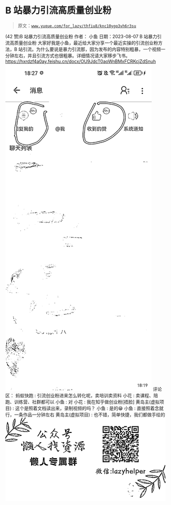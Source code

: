 # B 站暴力引流高质量创业粉

> 原文：[`www.yuque.com/for_lazy/thfiu8/knc10ygo3vh6r3su`](https://www.yuque.com/for_lazy/thfiu8/knc10ygo3vh6r3su)

<ne-h2 id="f29c8fe7" data-lake-id="f29c8fe7"><ne-heading-ext><ne-heading-anchor></ne-heading-anchor><ne-heading-fold></ne-heading-fold></ne-heading-ext><ne-heading-content><ne-text id="uf41f5eb1">(42 赞)B 站暴力引流高质量创业粉</ne-text></ne-heading-content></ne-h2> <ne-p id="ud8443a73" data-lake-id="ud8443a73"><ne-text id="u7bd96847">作者： 小鱼</ne-text></ne-p> <ne-p id="u3cd4fc2c" data-lake-id="u3cd4fc2c"><ne-text id="ua8b270a2">日期：2023-08-07</ne-text></ne-p> <ne-p id="u93deadf1" data-lake-id="u93deadf1"><ne-text id="u1d5ceccd">B 站暴力引流高质量创业粉</ne-text></ne-p> <ne-p id="ud23593b1" data-lake-id="ud23593b1"><ne-text id="u2df848f4">大家好我是小鱼，最近给大家分享一个最近实操的引流创业粉方法，B 站引流。为什么要说是暴力引流那，因为发布的内容特别粗暴，一个视频一分钟左右，并且引流方式也很粗暴。详细情况请大家移步飞书。</ne-text></ne-p> <ne-p id="ud5c9e4bd" data-lake-id="ud5c9e4bd">[<ne-text id="udc006251">https://hxrdzf4a0ay.feishu.cn/docx/OU9JdcT0aoWnBMxFCRKcjZdSnuh</ne-text>](https://hxrdzf4a0ay.feishu.cn/docx/OU9JdcT0aoWnBMxFCRKcjZdSnuh)<ne-card data-card-name="image" data-card-type="inline" id="s36M0" data-event-boundary="card">![](img/98d4658ceff68f1eab5ad263816317de.png)</ne-card></ne-p> <ne-hole id="ub527e7e0" data-lake-id="ub527e7e0"><ne-card data-card-name="hr" data-card-type="block" id="QoYel" data-event-boundary="card"><ne-p id="u0ced515e" data-lake-id="u0ced515e"><ne-text id="u4805341a">评论区：</ne-text></ne-p> <ne-p id="u20a72ab2" data-lake-id="u20a72ab2"><ne-text id="ud02676c2">蚂蚁快跑 : 引流创业粉进来怎么转化呢，卖培训卖资料</ne-text> <ne-text id="u21537761">小花 : 卖课程、陪跑、训练营、社群都可以</ne-text> <ne-text id="ub09bd71d">小鱼 : 对</ne-text> <ne-text id="ud5dd2154">小花 : 我在知乎做创业粉[捂脸]</ne-text> <ne-text id="u6d591117">黄岛主(虚拟项目) : 这个是照着文档读出来，录制视频的吗？</ne-text> <ne-text id="u6b4fe11b">小鱼 : 是的😁</ne-text> <ne-text id="ufda644e7">小鱼 : 直接照着念就行，一条作品一分钟左右</ne-text> <ne-text id="ue86821eb">黄岛主(虚拟项目) : 也不错，简单快捷，我们都做手绘的</ne-text></ne-p> <ne-p id="u4bf979ee" data-lake-id="u4bf979ee"><ne-card data-card-name="image" data-card-type="inline" id="UDtjf" data-event-boundary="card">![](img/894d30a529e7c37bcd3392323c99941c.png)  <ne-hole id="u703ed0cb" data-lake-id="u703ed0cb"><ne-card data-card-name="hr" data-card-type="block" id="R6oOc" data-event-boundary="card"></ne-card></ne-hole></ne-card></ne-p></ne-card></ne-hole>
